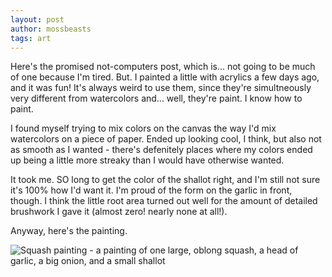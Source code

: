 ```yaml
---
layout: post
author: mossbeasts
tags: art
---
```

Here's the promised not-computers post, which is... not going to be much of one because I'm tired. But. I painted a little with acrylics a few days ago, and it was fun! It's always weird to use them, since they're simultneously very different from watercolors and... well, they're paint. I know how to paint.

I found myself trying to mix colors on the canvas the way I'd mix watercolors on a piece of paper. Ended up looking cool, I think, but also not as smooth as I wanted - there's defenitely places where my colors ended up being a little more streaky than I would have otherwise wanted.

It took me. SO long to get the color of the shallot right, and I'm still not sure it's 100% how I'd want it. I'm proud of the form on the garlic in front, though. I think the little root area turned out well for the amount of detailed brushwork I gave it (almost zero! nearly none at all!).

Anyway, here's the painting.

![Squash painting - a painting of one large, oblong squash, a head of garlic, a big onion, and a small shallot]("https://file.garden/ZRaOccpOlUzNlh72/squash%20painting")
